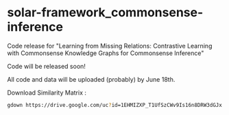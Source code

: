 # solar-framework_commonsense-inference
Code release for "Learning from Missing Relations: Contrastive Learning with Commonsense Knowledge Graphs for Commonsense Inference"

Code will be released soon!

All code and data will be uploaded (probably) by June 18th.


Download Similarity Matrix : 
```bash
gdown https://drive.google.com/uc?id=1EHMIZXP_T1UfSzCWv9Is16n8DRW3dGJx
```
